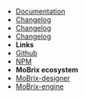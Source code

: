 -   [Documentation](guide "MoBrix-ui - documentation")
-   [Changelog](v1_guide "MoBrix-ui - v1 documentation")
-   [Changelog](v2_guide "MoBrix-ui - v2 documentation")
-   [Changelog](changelog "MoBrix-ui - changelog")
-   **Links**
-   [Github](https://github.com/cianciarusocataldo/mobrix-ui)
-   [NPM](https://www.npmjs.com/package/mobrix-ui)
-   **MoBrix ecosystem**
-   [MoBrix-designer](https://github.com/cianciarusocataldo/mobrix-designer)
-   [MoBrix-engine](https://github.com/cianciarusocataldo/mobrix-engine)
